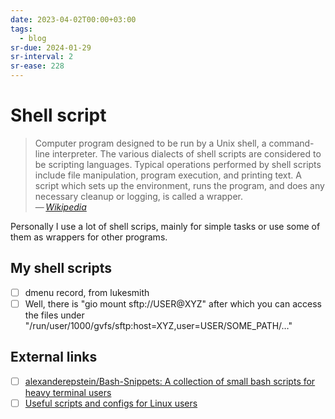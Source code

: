 ```yaml
---
date: 2023-04-02T00:00+03:00
tags:
  - blog
sr-due: 2024-01-29
sr-interval: 2
sr-ease: 228
---
```


# Shell script

> Computer program designed to be run by a Unix shell, a command-line
> interpreter. The various dialects of shell scripts are considered to be
> scripting languages. Typical operations performed by shell scripts include
> file manipulation, program execution, and printing text. A script which sets
> up the environment, runs the program, and does any necessary cleanup or
> logging, is called a wrapper.\
> — <cite>[Wikipedia](https://en.wikipedia.org/wiki/Shell_script)</cite>

Personally I use a lot of shell scrips, mainly for simple tasks or use some of
them as wrappers for other programs.

## My shell scripts

- [ ] dmenu record, from lukesmith
- [ ] Well, there is "gio mount sftp://USER@XYZ" after which you can access the
      files under "/run/user/1000/gvfs/sftp:host=XYZ,user=USER/SOME_PATH/…"

## External links

- [ ] [alexanderepstein/Bash-Snippets: A collection of small bash scripts for heavy terminal users](https://github.com/alexanderepstein/Bash-Snippets)
- [ ] [Useful scripts and configs for Linux users](https://github.com/dmi3/bin)
